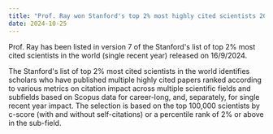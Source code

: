 ```yaml
---
title: "Prof. Ray won Stanford's top 2% most highly cited scientists 2024 award"
date: 2024-10-25
---
```


<!--more-->

Prof. Ray has been listed in version 7 of the Stanford's list of top 2% most cited scientists in the world (single recent year) released on 16/9/2024.

The Stanford's list of top 2% most cited scientists in the world identifies scholars who have published multiple highly cited papers ranked according to various metrics on citation impact across multiple scientific fields and subfields based on Scopus data for career-long, and, separately, for single recent year impact. The selection is based on the top 100,000 scientists by c-score (with and without self-citations) or a percentile rank of 2% or above in the sub-field.